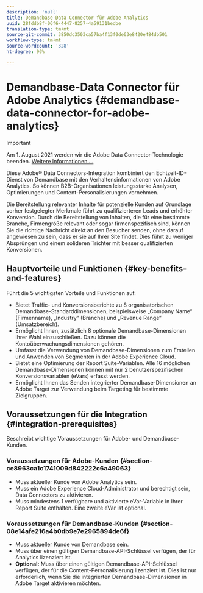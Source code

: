 ```yaml
---
description: 'null'
title: Demandbase-Data Connector für Adobe Analytics
uuid: 28fddb8f-06f6-4447-8257-4a59131bedbe
translation-type: tm+mt
source-git-commit: 3850dc3503ca57ba4f13f0de63e8420e484db501
workflow-type: tm+mt
source-wordcount: '328'
ht-degree: 96%

---
```



# Demandbase-Data Connector für Adobe Analytics {#demandbase-data-connector-for-adobe-analytics}

>[!IMPORTANT]
>
>Am 1. August 2021 werden wir die Adobe Data Connector-Technologie beenden. [Weitere Informationen ...](/help/import/data-connectors/data-connectors-eol.md)

Diese Adobe® Data Connectors-Integration kombiniert den Echtzeit-ID-Dienst von Demandbase mit den Verhaltensinformationen von Adobe Analytics. So können B2B-Organisationen leistungsstarke Analysen, Optimierungen und Content-Personalisierungen vornehmen.

Die Bereitstellung relevanter Inhalte für potenzielle Kunden auf Grundlage vorher festgelegter Merkmale führt zu qualifizierteren Leads und erhöhter Konversion. Durch die Bereitstellung von Inhalten, die für eine bestimmte Branche, Firmengröße relevant oder sogar firmenspezifisch sind, können Sie die richtige Nachricht direkt an den Besucher senden, ohne darauf angewiesen zu sein, dass er sie auf Ihrer Site findet. Dies führt zu weniger Absprüngen und einem solideren Trichter mit besser qualifizierten Konversionen.

## Hauptvorteile und Funktionen {#key-benefits-and-features}

Führt die 5 wichtigsten Vorteile und Funktionen auf.

* Bietet Traffic- und Konversionsberichte zu 8 organisatorischen Demandbase-Standarddimensionen, beispielsweise „Company Name“ (Firmenname), „Industry“ (Branche) und „Revenue Range“ (Umsatzbereich).
* Ermöglicht Ihnen, zusätzlich 8 optionale Demandbase-Dimensionen Ihrer Wahl einzuschließen. Dazu können die Kontoüberwachungsdimensionen gehören.
* Umfasst die Verwendung von Demandbase-Dimensionen zum Erstellen und Anwenden von Segmenten in der Adobe Experience Cloud.
* Bietet eine Optimierung der Report Suite-Variablen. Alle 16 möglichen Demandbase-Dimensionen können mit nur 2 benutzerspezifischen Konversionsvariablen (eVars) erfasst werden.
* Ermöglicht Ihnen das Senden integrierter Demandbase-Dimensionen an Adobe Target zur Verwendung beim Targeting für bestimmte Zielgruppen.

## Voraussetzungen für die Integration {#integration-prerequisites}

Beschreibt wichtige Voraussetzungen für Adobe- und Demandbase-Kunden.

### Voraussetzungen für Adobe-Kunden {#section-ce8963ca1c1741009d842222c6a49063}

* Muss aktueller Kunde von Adobe Analytics sein.
* Muss ein Adobe Experience Cloud-Administrator und berechtigt sein, Data Connectors zu aktivieren.
* Muss mindestens 1 verfügbare und aktivierte eVar-Variable in Ihrer Report Suite enthalten. Eine zweite eVar ist optional.

### Voraussetzungen für Demandbase-Kunden {#section-08e14afe216a4b0db9e7e2965894de6f}

* Muss aktueller Kunde von Demandbase sein.
* Muss über einen gültigen Demandbase-API-Schlüssel verfügen, der für Analytics lizenziert ist.
* **Optional:** Muss über einen gültigen Demandbase-API-Schlüssel verfügen, der für die Content-Personalisierung lizenziert ist. Dies ist nur erforderlich, wenn Sie die integrierten Demandbase-Dimensionen in Adobe Target aktivieren möchten.
